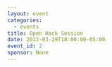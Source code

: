 ```yaml
---
layout: event
categories: 
  - events
title: Open Hack Session
date: 2012-03-29T18:00:00-05:00
event_id: 2
sponsor: None
---
```




